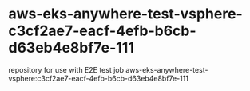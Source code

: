 # aws-eks-anywhere-test-vsphere-c3cf2ae7-eacf-4efb-b6cb-d63eb4e8bf7e-111
repository for use with E2E test job aws-eks-anywhere-test-vsphere:c3cf2ae7-eacf-4efb-b6cb-d63eb4e8bf7e-111
